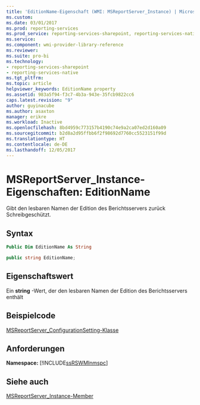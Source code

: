 ```yaml
---
title: 'EditionName-Eigenschaft (WMI: MSReportServer_Instance) | Microsoft-Dokumentation'
ms.custom: 
ms.date: 03/01/2017
ms.prod: reporting-services
ms.prod_service: reporting-services-sharepoint, reporting-services-native
ms.service: 
ms.component: wmi-provider-library-reference
ms.reviewer: 
ms.suite: pro-bi
ms.technology:
- reporting-services-sharepoint
- reporting-services-native
ms.tgt_pltfrm: 
ms.topic: article
helpviewer_keywords: EditionName property
ms.assetid: 983a5f94-f3c7-4b3a-943e-35fcb9822cc6
caps.latest.revision: "9"
author: guyinacube
ms.author: asaxton
manager: erikre
ms.workload: Inactive
ms.openlocfilehash: 8bd4959c773157b4190c74e9a2ca07ed2d160a09
ms.sourcegitcommit: b2d8a2d95ffbb6f2f98692d7760cc5523151f99d
ms.translationtype: HT
ms.contentlocale: de-DE
ms.lasthandoff: 12/05/2017
---
```

# <a name="msreportserverinstance-properties---editionname"></a>MSReportServer_Instance-Eigenschaften: EditionName
  Gibt den lesbaren Namen der Edition des Berichtsservers zurück Schreibgeschützt.  
  
## <a name="syntax"></a>Syntax  
  
```vb  
Public Dim EditionName As String  
```  
  
```csharp  
public string EditionName;  
```  
  
## <a name="property-value"></a>Eigenschaftswert  
 Ein **string** -Wert, der den lesbaren Namen der Edition des Berichtsservers enthält  
  
## <a name="example-code"></a>Beispielcode  
 [MSReportServer_ConfigurationSetting-Klasse](../../reporting-services/wmi-provider-library-reference/msreportserver-configurationsetting-class.md)  
  
## <a name="requirements"></a>Anforderungen  
 **Namespace:** [!INCLUDE[ssRSWMInmspc](../../includes/ssrswminmspc-md.md)]  
  
## <a name="see-also"></a>Siehe auch  
 [MSReportServer_Instance-Member](../../reporting-services/wmi-provider-library-reference/msreportserver-instance-members.md)  
  
  
